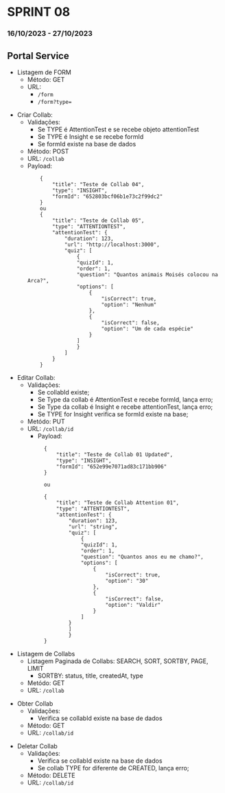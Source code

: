 # SPRINT 08

### 16/10/2023 - 27/10/2023

## Portal Service
>
- Listagem de  FORM
  - Método: GET
  - URL:
    - `/form`  
    - `/form?type=`
>
- Criar Collab:
  - Validações:
    - Se TYPE é AttentionTest e se recebe objeto attentionTest
    - Se TYPE é Insight e se recebe formId
    - Se formId existe na base de dados
  - Método: POST
  - URL:  `/collab`
  - Payload:
    ```
        {
            "title": "Teste de Collab 04",
            "type": "INSIGHT",
            "formId": "652803bcf06b1e73c2f99dc2"
        }
        ou
        {
            "title": "Teste de Collab 05",
            "type": "ATTENTIONTEST",
            "attentionTest": {
                "duration": 123, 
                "url": "http://localhost:3000",
                "quiz": [
                    {
                    "quizId": 1, 
                    "order": 1, 
                    "question": "Quantos animais Moisés colocou na Arca?",
                    "options": [
                        {
                            "isCorrect": true, 
                            "option": "Nenhum"
                        },
                        {
                            "isCorrect": false, 
                            "option": "Um de cada espécie"
                        }
                    ]
                    }
                ]
            }
        }

    ```
>
- Editar Collab:
  - Validações:
    - Se collabId existe;
    - Se Type da collab é AttentionTest e recebe formId, lança erro;
    - Se Type da collab é Insight e recebe attentionTest, lança erro;
    - Se TYPE for Insight verifica se formId existe na base;
  - Metódo: PUT
  - URL: `/collab/id`
    - Payload:
      ```
        {
            "title": "Teste de Collab 01 Updated",
            "type": "INSIGHT",
            "formId": "652e99e7071ad83c171bb906"
        }

        ou

        {
            "title": "Teste de Collab Attention 01",
            "type": "ATTENTIONTEST",
            "attentionTest": {
                "duration": 123, 
                "url": "string",
                "quiz": [
                    {
                    "quizId": 1, 
                    "order": 1, 
                    "question": "Quantos anos eu me chamo?",
                    "options": [
                        {
                            "isCorrect": true, 
                            "option": "30"
                        },
                        {
                            "isCorrect": false, 
                            "option": "Valdir"
                        }
                    ]
                }
                ]
                }
        }
      ```
>
- Listagem de Collabs
  - Listagem Paginada de Collabs: SEARCH, SORT, SORTBY, PAGE, LIMIT
    - SORTBY: status, title, createdAt, type
  - Metódo: GET
  - URL: `/collab`
>
- Obter Collab
  - Validações:
    - Verifica se collabId existe na base de dados
  - Método: GET
  - URL:  `/collab/id`
>
- Deletar Collab
  - Validações:
    - Verifica se collabId existe na base de dados
    - Se collab TYPE for diferente de CREATED, lança erro;
  - Método: DELETE
  - URL: `/collab/id`

